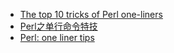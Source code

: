 - [The top 10 tricks of Perl one-liners](https://blogs.oracle.com/ksplice/the-top-10-tricks-of-perl-one-liners)
- [Perl之单行命令特技](http://blog.chinaunix.net/uid-363820-id-3187675.html)
- [Perl: one liner tips](https://tyro2tiger.wordpress.com/2013/11/24/perl-one-liner-tips/)
